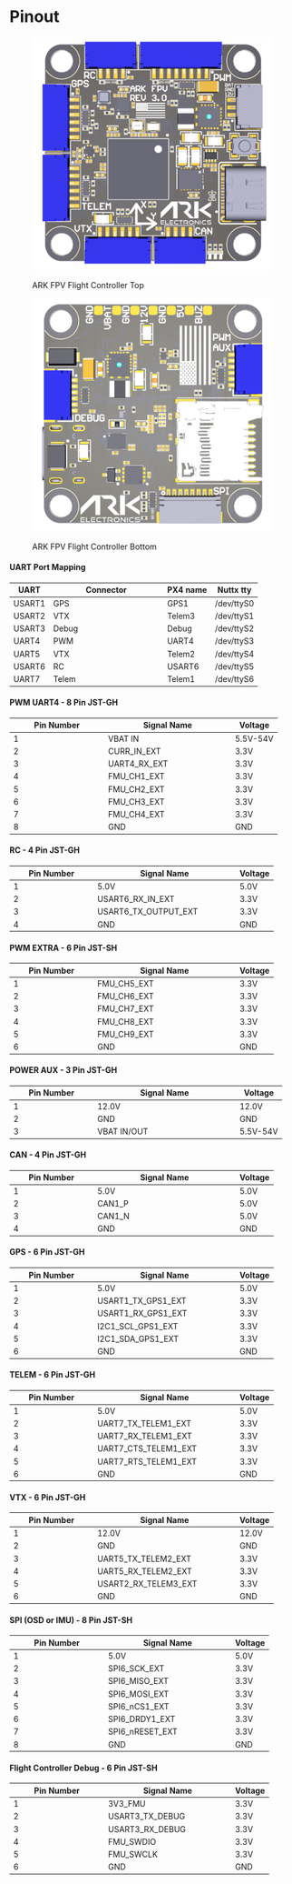 # Pinout

<figure><img src="../../.gitbook/assets/Acrobat_IDpk1kUSKm.png" alt=""><figcaption><p>ARK FPV Flight Controller Top</p></figcaption></figure>

<figure><img src="../../.gitbook/assets/Acrobat_Vz8k0IUfcj.png" alt=""><figcaption><p>ARK FPV Flight Controller Bottom</p></figcaption></figure>

#### UART Port Mapping

<table><thead><tr><th>UART</th><th width="187">Connector</th><th>PX4 name</th><th>Nuttx tty</th></tr></thead><tbody><tr><td>USART1</td><td>GPS</td><td>GPS1</td><td>/dev/ttyS0</td></tr><tr><td>USART2</td><td>VTX</td><td>Telem3</td><td>/dev/ttyS1</td></tr><tr><td>USART3</td><td>Debug</td><td>Debug</td><td>/dev/ttyS2</td></tr><tr><td>UART4</td><td>PWM</td><td>UART4</td><td>/dev/ttyS3</td></tr><tr><td>UART5</td><td>VTX</td><td>Telem2</td><td>/dev/ttyS4</td></tr><tr><td>USART6</td><td>RC</td><td>USART6</td><td>/dev/ttyS5</td></tr><tr><td>UART7</td><td>Telem</td><td>Telem1</td><td>/dev/ttyS6</td></tr></tbody></table>

#### PWM UART4 - 8 Pin JST-GH

<table><thead><tr><th width="153">Pin Number</th><th width="210">Signal Name</th><th>Voltage</th></tr></thead><tbody><tr><td>1</td><td>VBAT IN</td><td>5.5V-54V</td></tr><tr><td>2</td><td>CURR_IN_EXT</td><td>3.3V</td></tr><tr><td>3</td><td>UART4_RX_EXT</td><td>3.3V</td></tr><tr><td>4</td><td>FMU_CH1_EXT</td><td>3.3V</td></tr><tr><td>5</td><td>FMU_CH2_EXT</td><td>3.3V</td></tr><tr><td>6</td><td>FMU_CH3_EXT</td><td>3.3V</td></tr><tr><td>7</td><td>FMU_CH4_EXT</td><td>3.3V</td></tr><tr><td>8</td><td>GND</td><td>GND</td></tr></tbody></table>

#### RC - 4 Pin JST-GH

<table><thead><tr><th width="134">Pin Number</th><th width="237">Signal Name</th><th>Voltage</th></tr></thead><tbody><tr><td>1</td><td>5.0V</td><td>5.0V</td></tr><tr><td>2</td><td>USART6_RX_IN_EXT</td><td>3.3V</td></tr><tr><td>3</td><td>USART6_TX_OUTPUT_EXT</td><td>3.3V</td></tr><tr><td>4</td><td>GND</td><td>GND</td></tr></tbody></table>

#### PWM EXTRA - 6 Pin JST-SH

<table><thead><tr><th width="134">Pin Number</th><th width="237">Signal Name</th><th>Voltage</th></tr></thead><tbody><tr><td>1</td><td>FMU_CH5_EXT</td><td>3.3V</td></tr><tr><td>2</td><td>FMU_CH6_EXT</td><td>3.3V</td></tr><tr><td>3</td><td>FMU_CH7_EXT</td><td>3.3V</td></tr><tr><td>4</td><td>FMU_CH8_EXT</td><td>3.3V</td></tr><tr><td>5</td><td>FMU_CH9_EXT</td><td>3.3V</td></tr><tr><td>6</td><td>GND</td><td>GND</td></tr></tbody></table>

#### POWER AUX - 3 Pin JST-GH

<table><thead><tr><th width="134">Pin Number</th><th width="237">Signal Name</th><th>Voltage</th></tr></thead><tbody><tr><td>1</td><td>12.0V</td><td>12.0V</td></tr><tr><td>2</td><td>GND</td><td>GND</td></tr><tr><td>3</td><td>VBAT IN/OUT</td><td>5.5V-54V</td></tr></tbody></table>

#### CAN - 4 Pin JST-GH

<table><thead><tr><th width="134">Pin Number</th><th width="237">Signal Name</th><th>Voltage</th></tr></thead><tbody><tr><td>1</td><td>5.0V</td><td>5.0V</td></tr><tr><td>2</td><td>CAN1_P</td><td>5.0V</td></tr><tr><td>3</td><td>CAN1_N</td><td>5.0V</td></tr><tr><td>4</td><td>GND</td><td>GND</td></tr></tbody></table>

#### GPS - 6 Pin JST-GH

<table><thead><tr><th width="134">Pin Number</th><th width="237">Signal Name</th><th>Voltage</th></tr></thead><tbody><tr><td>1</td><td>5.0V</td><td>5.0V</td></tr><tr><td>2</td><td>USART1_TX_GPS1_EXT</td><td>3.3V</td></tr><tr><td>3</td><td>USART1_RX_GPS1_EXT</td><td>3.3V</td></tr><tr><td>4</td><td>I2C1_SCL_GPS1_EXT</td><td>3.3V</td></tr><tr><td>5</td><td>I2C1_SDA_GPS1_EXT</td><td>3.3V</td></tr><tr><td>6</td><td>GND</td><td>GND</td></tr></tbody></table>

#### TELEM - 6 Pin JST-GH

<table><thead><tr><th width="134">Pin Number</th><th width="237">Signal Name</th><th>Voltage</th></tr></thead><tbody><tr><td>1</td><td>5.0V</td><td>5.0V</td></tr><tr><td>2</td><td>UART7_TX_TELEM1_EXT</td><td>3.3V</td></tr><tr><td>3</td><td>UART7_RX_TELEM1_EXT</td><td>3.3V</td></tr><tr><td>4</td><td>UART7_CTS_TELEM1_EXT</td><td>3.3V</td></tr><tr><td>5</td><td>UART7_RTS_TELEM1_EXT</td><td>3.3V</td></tr><tr><td>6</td><td>GND</td><td>GND</td></tr></tbody></table>

#### VTX - 6 Pin JST-GH

<table><thead><tr><th width="134">Pin Number</th><th width="237">Signal Name</th><th>Voltage</th></tr></thead><tbody><tr><td>1</td><td>12.0V</td><td>12.0V</td></tr><tr><td>2</td><td>GND</td><td>GND</td></tr><tr><td>3</td><td>UART5_TX_TELEM2_EXT</td><td>3.3V</td></tr><tr><td>4</td><td>UART5_RX_TELEM2_EXT</td><td>3.3V</td></tr><tr><td>5</td><td>USART2_RX_TELEM3_EXT</td><td>3.3V</td></tr><tr><td>6</td><td>GND</td><td>GND</td></tr></tbody></table>

#### SPI (OSD or IMU) - 8 Pin JST-SH

<table><thead><tr><th width="153">Pin Number</th><th width="210">Signal Name</th><th>Voltage</th></tr></thead><tbody><tr><td>1</td><td>5.0V</td><td>5.0V</td></tr><tr><td>2</td><td>SPI6_SCK_EXT</td><td>3.3V</td></tr><tr><td>3</td><td>SPI6_MISO_EXT</td><td>3.3V</td></tr><tr><td>4</td><td>SPI6_MOSI_EXT</td><td>3.3V</td></tr><tr><td>5</td><td>SPI6_nCS1_EXT</td><td>3.3V</td></tr><tr><td>6</td><td>SPI6_DRDY1_EXT</td><td>3.3V</td></tr><tr><td>7</td><td>SPI6_nRESET_EXT</td><td>3.3V</td></tr><tr><td>8</td><td>GND</td><td>GND</td></tr></tbody></table>

#### Flight Controller Debug - 6 Pin JST-SH

<table><thead><tr><th width="153">Pin Number</th><th width="210">Signal Name</th><th>Voltage</th></tr></thead><tbody><tr><td>1</td><td>3V3_FMU</td><td>3.3V</td></tr><tr><td>2</td><td>USART3_TX_DEBUG</td><td>3.3V</td></tr><tr><td>3</td><td>USART3_RX_DEBUG</td><td>3.3V</td></tr><tr><td>4</td><td>FMU_SWDIO</td><td>3.3V</td></tr><tr><td>5</td><td>FMU_SWCLK</td><td>3.3V</td></tr><tr><td>6</td><td>GND</td><td>GND</td></tr></tbody></table>
